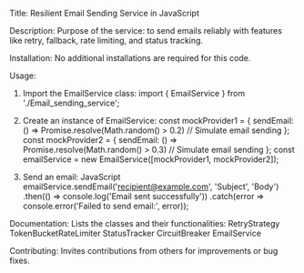 Title: Resilient Email Sending Service in JavaScript

Description:
Purpose of the service: to send emails reliably with features like retry, fallback, rate limiting, and status tracking.

Installation:
No additional installations are required for this code.

Usage:
1. Import the EmailService class:
import { EmailService } from './Email_sending_service';

2. Create an instance of EmailService:
const mockProvider1 = {
  sendEmail: () => Promise.resolve(Math.random() > 0.2) // Simulate email sending
};
const mockProvider2 = {
  sendEmail: () => Promise.resolve(Math.random() > 0.3) // Simulate email sending
};
const emailService = new EmailService([mockProvider1, mockProvider2]);

3. Send an email:
JavaScript
emailService.sendEmail('recipient@example.com', 'Subject', 'Body')
  .then(() => console.log('Email sent successfully'))
  .catch(error => console.error('Failed to send email:', error));

Documentation:
Lists the classes and their functionalities:
RetryStrategy
TokenBucketRateLimiter
StatusTracker
CircuitBreaker 
EmailService

Contributing:
Invites contributions from others for improvements or bug fixes.
